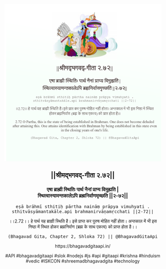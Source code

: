 <img src="../../asset/BG_2_72.png"/>
<center><h2>||श्रीमद्‍भगवद्‍-गीता २.७२||</h2>
<h3>एषा ब्राह्मी स्थितिः पार्थ नैनां प्राप्य विमुह्यति |<br/>स्थित्वास्यामन्तकालेऽपि ब्रह्मनिर्वाणमृच्छति ||२-७२||</h3>
<pre>eṣā brāhmī sthitiḥ pārtha naināṃ prāpya vimuhyati .<br/>sthitvāsyāmantakāle.api brahmanirvāṇamṛcchati ||2-72||</pre>
<p>।।2.72।। हे पार्थ  यह ब्राह्मी स्थिति है। इसे प्राप्त कर पुरुष मोहित नहीं होता। अन्तकाल में भी इस निष्ठा में स्थित होकर ब्रह्मनिर्वाण (ब्रह्म के साथ एकत्व) को प्राप्त होता है।।</p>
<pre>(Bhagavad Gita, Chapter 2, Shloka 72) || @BhagavadGitaApi</pre><p>https://bhagavadgitaapi.in/</p><p>#API #bhagavadgitaapi #slok #nodejs #js #api #gitaapi #krishna #hinduism #vedic #ISKCON #shreemadbhagavadgita #technology</p></center>